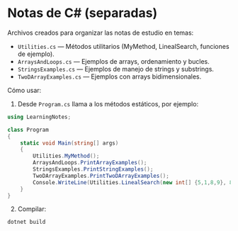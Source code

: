 # Notas de C# (separadas)

Archivos creados para organizar las notas de estudio en temas:

- `Utilities.cs` — Métodos utilitarios (MyMethod, LinealSearch, funciones de ejemplo).
- `ArraysAndLoops.cs` — Ejemplos de arrays, ordenamiento y bucles.
- `StringsExamples.cs` — Ejemplos de manejo de strings y substrings.
- `TwoDArrayExamples.cs` — Ejemplos con arrays bidimensionales.

Cómo usar:

1. Desde `Program.cs` llama a los métodos estáticos, por ejemplo:

```csharp
using LearningNotes;

class Program
{
    static void Main(string[] args)
    {
        Utilities.MyMethod();
        ArraysAndLoops.PrintArrayExamples();
        StringsExamples.PrintStringExamples();
        TwoDArrayExamples.PrintTwoDArrayExamples();
        Console.WriteLine(Utilities.LinealSearch(new int[] {5,1,8,9}, 8));
    }
}
```

2. Compilar:

```
dotnet build
```

